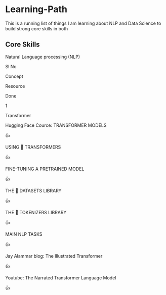 # Learning-Path
This is a running list of things I am learning about NLP and Data Science to build strong core skills in both
## Core Skills
Natural Language processing (NLP)

Sl No 

Concept 

Resource 

Done 

1 

Transformer 

Hugging Face Cource: TRANSFORMER MODELS 

👍 

 

 

 USING 🤗 TRANSFORMERS 

👍 

 

 

 

FINE-TUNING A PRETRAINED MODEL 

👍 

 

 

 

THE 🤗 DATASETS LIBRARY 

👍 

 

 

 

THE 🤗 TOKENIZERS LIBRARY 

👍 

 

 

 

MAIN NLP TASKS 

👍 

 

 

 

Jay Alammar blog: The Illustrated Transformer 

 

👍 

 

 

 

Youtube: The Narrated Transformer Language Model 

 

👍 

 

